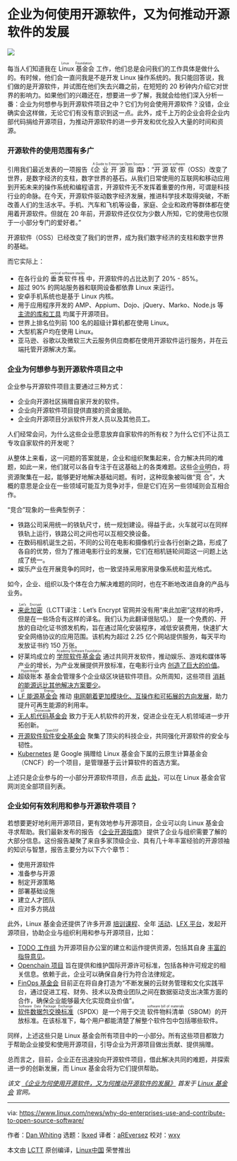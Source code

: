 [#]: subject: "Why Do Enterprises Use and Contribute to Open Source Software"
[#]: via: "https://www.linux.com/news/why-do-enterprises-use-and-contribute-to-open-source-software/"
[#]: author: "Dan Whiting https://www.linuxfoundation.org/blog/why-do-enterprises-use-and-contribute-to-open-source-software/"
[#]: collector: "lkxed"
[#]: translator: "aREversez"
[#]: reviewer: "wxy"
[#]: publisher: "wxy"
[#]: url: "https://linux.cn/article-14725-1.html"

企业为何使用开源软件，又为何推动开源软件的发展
======

![](https://img.linux.net.cn/data/attachment/album/202206/18/160635ejcmee273zmmxh72.jpg)

每当人们知道我在 <ruby>Linux 基金会<rt>Linux Foundation</rt></ruby> 工作，他们总是会问我们的工作具体是做什么的。有时候，他们会一直问我是不是开发 Linux 操作系统的。我只能回答说，我们做的是开源软件，并试图在他们失去兴趣之前，在短短的 20 秒钟内介绍它对世界的影响力。如果他们的兴趣还在，想要进一步了解，我就会给他们深入分析一番：企业为何想参与到开源软件项目之中？它们为何会使用开源软件？没错，企业确实会这样做，无论它们有没有意识到这一点。此外，成千上万的企业会将企业内部代码捐给开源项目，为推动开源软件的进一步开发和优化投入大量的时间和资源。

### 开源软件的使用范围有多广

引用我们最近发表的一项报告《<ruby>企业开源指南<rt>A Guide to Enterprise Open Source</rt></ruby>》：“<ruby>开源软件<rt>open source software</rt></ruby>（OSS）改变了世界，是数字经济的支柱，数字世界的基石。从我们日常使用的互联网和移动应用到开拓未来的操作系统和编程语言，开源软件无不发挥着重要的作用，可谓是科技行业的命脉。在今天，开源软件驱动数字经济发展，推进科学技术取得突破，不断改善人们的生活水平。手机、汽车和飞机等设备，家庭、企业和政府等群体都在使用着开源软件。但就在 20 年前，开源软件还仅仅为少数人所知，它的使用也仅限于一小部分专门的爱好者。”

开源软件（OSS）已经改变了我们的世界，成为我们数字经济的支柱和数字世界的基础。

而它实际上：

* 在各行业的 <ruby>垂类软件栈<rt>vertical software stacks</rt></ruby> 中，开源软件的占比达到了 20% - 85%。
* 超过 90% 的网站服务器和联网设备都依靠 Linux 来运行。
* 安卓手机系统也是基于 Linux 内核。
* 用于应用程序开发的 AMP、Appium、Dojo、jQuery、Marko、Node.js 等 [主流的库和工具][1] 均属于开源项目。
* 世界上排名位列前 100 名的超级计算机都在使用 Linux。
* 大型机客户均在使用 Linux。
* 亚马逊、谷歌以及微软三大云服务供应商都在使用开源软件运行服务，并在云端托管开源解决方案。

### 企业为何想参与到开源软件项目之中

企业参与开源软件项目主要通过三种方式：

* 企业向开源社区捐赠自家开发的软件。
* 企业向开源软件项目提供直接的资金援助。
* 企业向开源项目分派软件开发人员以及其他员工。

人们经常会问，为什么这些企业愿意放弃自家软件的所有权？为什么它们不让员工专攻自家软件的开发呢？

从整体上来看，这一问题的答案就是，企业和组织聚集起来，合力解决共同的难题，如此一来，他们就可以各自专注于在这基础上的各类难题。这些企业明白，将资源聚集在一起，能够更好地解决基础问题。有时，这种现象被叫做“<ruby>竞合<rt>coopetition</rt></ruby>”，大概的意思是企业在一些领域可能互为竞争对手，但是它们在另一些领域则会互相合作。

“竞合”现象的一些典型例子：

* 铁路公司采用统一的铁轨尺寸，统一规划建设。得益于此，火车就可以在同样铁轨上运行，铁路公司之间也可以互相交换设备。
* 在数码相机诞生之前，不同的公司在电影和摄像机行业各行创新之路，形成了各自的优势，但为了推进电影行业的发展，它们在相机链轮间距这一问题上达成了统一。
* 娱乐产业在开展竞争的同时，也一致坚持采用家用录像系统和蓝光格式。

如今，企业、组织以及个体在合力解决难题的同时，也在不断地改进自身的产品与业务。

* <ruby>[来此加密][2]<rt>Let’s Encrypt</rt></ruby>（LCTT译注：Let’s Encrypt 官网并没有用“来此加密”这样的称呼，但是在一些场合有这样的译名。我们认为此翻译很贴切。） 是一个免费的、开放的自动化证书颁发机构，旨在通过简化安装程序，减低安装费用，快速扩大安全网络协议的应用范围。该机构为超过 2.25 亿个网站提供服务，每天平均发放证书约 150 万张。
* 好莱坞成立的 <ruby>[学院软件基金会][3]<rt>Academy Software Foundation</rt></ruby> 通过共同开发软件，推动娱乐、游戏和媒体等产业的增长，为产业发展提供开放标准，在电影行业内 [创造了巨大的价值][4]。
* <ruby>超级账本<rt>Hyperledger</rt></ruby> 基金会管理多个企业级区块链软件项目。众所周知，这些项目 [消耗的能源远比其他解决方案要少][5]。
* <ruby>[LF 能源基金会][6]<rt>LF Energy</rt></ruby> 推动 [电网朝着更加模块化、互操作和可拓展的方向发展][7]，助力提升可再生能源的利用率。
* <ruby>[无人机代码基金会][8]<rt>Dronecode</rt></ruby> 致力于无人机软件的开发，促进企业在无人机领域进一步开拓创新。
* <ruby>[开源软件软件安全基金会][9]<rt>OpenSSF</rt></ruby> 聚集了顶尖的科技企业，共同强化开源软件的安全与韧性。
* [Kubernetes][10] 是 Google 捐赠给 Linux 基金会下属的云原生计算基金会（CNCF）的一个项目，是管理基于云计算软件的首选方案。

上述只是企业参与的一小部分开源软件项目，点击 [此处][11]，可以在 Linux 基金会官网浏览全部项目列表。

### 企业如何有效利用和参与开源软件项目？

若想要更好地利用开源项目，更有效地参与开源项目，企业可以向 Linux 基金会寻求帮助。我们最新发布的报告 《[企业开源指南][12]》 提供了企业与组织需要了解的大部分信息。这份报告凝聚了来自多家顶级企业、具有几十年丰富经验的开源领袖的知识与智慧，报告主要分为以下六个章节：

* 使用开源软件
* 准备参与开源
* 制定开源策略
* 部署基础设施
* 建立人才团队
* 应对多方挑战

此外，Linux 基金会还提供了许多开源 [培训课程][13]、全年 [活动][14]、[LFX 平台][15]，发起开源项目，协助企业与组织利用和参与开源项目，比如：

* [TODO 工作组][16] 为开源项目办公室的建立和运作提供资源，包括其自身 [丰富的指导意见][17]。
* [Openchain 项目][18] 旨在提供和维护国际开源许可标准，包括各种许可规定的相关信息。依赖于此，企业可以确保自身行为符合法律规定。
* [FinOps 基金会][19] 目前正在将自身打造为“不断发展的云财务管理和文化实践平台，通过促进工程、财务、技术以及商业团队之间在数据驱动支出决策方面的合作，确保企业能够最大化实现商业价值”。
* <ruby>[软件数据包交换标准][20]<rt>Software Data Package Exchange</rt></ruby>（SPDX）是一个用于交流 <ruby>软件物料清单<rt>software bill of materials</rt></ruby>（SBOM）的开放标准。在该标准下，每个用户都能清楚了解整个软件包中包括哪些软件。

同样，上述这些只是 Linux 基金会所有项目中的一小部分。所有这些项目都致力于帮助企业接受和使用开源项目，引导企业为开源项目做出贡献、提供捐赠。

总而言之，目前，企业正在迅速投向开源软件项目，借此解决共同的难题，并探索进一步的创新发展，而 Linux 基金会将为它们提供帮助。

*该文 [《企业为何使用开源软件，又为何推动开源软件的发展》][21] 首发于 [Linux 基金会][22] 官网。*

--------------------------------------------------------------------------------

via: https://www.linux.com/news/why-do-enterprises-use-and-contribute-to-open-source-software/

作者：[Dan Whiting][a]
选题：[lkxed][b]
译者：[aREversez](https://github.com/aREversez)
校对：[wxy](https://github.com/wxy)

本文由 [LCTT](https://github.com/LCTT/TranslateProject) 原创编译，[Linux中国](https://linux.cn/) 荣誉推出

[a]: https://www.linuxfoundation.org/blog/why-do-enterprises-use-and-contribute-to-open-source-software/
[b]: https://github.com/lkxed
[1]: https://openjsf.org/projects/
[2]: https://letsencrypt.org/
[3]: https://www.aswf.io/
[4]: https://linuxfoundation.org/tools/open-source-in-entertainment/
[5]: https://linuxfoundation.org/tools/carbon-footprint-of-nfts/
[6]: https://www.lfenergy.org/
[7]: https://linuxfoundation.org/tools/paving-the-way-to-battle-climate-change-how-two-utilities-embraced-open-source-to-speed-modernization-of-the-electric-grid/
[8]: https://www.dronecode.org/projects/
[9]: https://openssf.org/
[10]: https://kubernetes.io/
[11]: https://linuxfoundation.org/projects/
[12]: https://linuxfoundation.org/tools/guide-to-enterprise-open-source/
[13]: https://training.linuxfoundation.org/
[14]: https://events.linuxfoundation.org/
[15]: https://lfx.linuxfoundation.org/
[16]: https://todogroup.org/
[17]: https://linuxfoundation.org/resources/open-source-guides/
[18]: https://www.openchainproject.org/resources
[19]: https://www.finops.org/introduction/what-is-finops/
[20]: https://spdx.dev/
[21]: https://www.linuxfoundation.org/blog/why-do-enterprises-use-and-contribute-to-open-source-software/
[22]: https://www.linuxfoundation.org/
